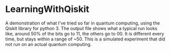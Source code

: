 # LearningWithQiskit
A demonstration of what I've tried so far in quantum computing, using the Qiskit library for python 3.
The output file shows what a typical run looks like, around 50% of the bits go to 11, the others go to 00. It is different every time, but stays within a range of ~50.
This is a simulated experiment that did not run on an actual quantum computing.

